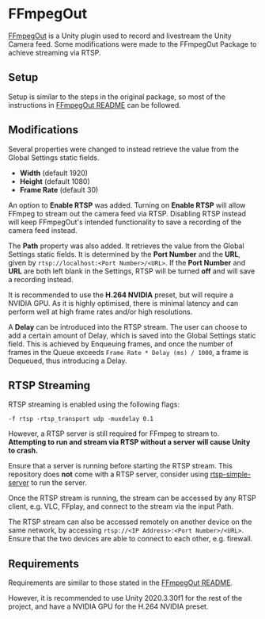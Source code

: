 # FFmpegOut

[FFmpegOut](https://github.com/keijiro/FFmpegOut) is a Unity plugin used to record and livestream the Unity Camera feed. Some modifications were made to the FFmpegOut Package to achieve streaming via RTSP.

## Setup

Setup is similar to the steps in the original package, so most of the instructions in [FFmpegOut README](https://github.com/keijiro/FFmpegOut#camera-capture-component) can be followed.

## Modifications

Several properties were changed to instead retrieve the value from the Global Settings static fields.
- **Width** (default 1920)
- **Height** (default 1080)
- **Frame Rate** (default 30)

An option to **Enable RTSP** was added. Turning on **Enable RTSP** will allow FFmpeg to stream out the camera feed via RTSP. Disabling RTSP instead will keep FFmpegOut's intended functionality to save a recording of the camera feed instead.

The **Path** property was also added. It retrieves the value from the Global Settings static fields. It is determined by the **Port Number** and the **URL**, given by `rtsp://localhost:<Port Number>/<URL>`. If the **Port Number** and **URL** are both left blank in the Settings, RTSP will be turned **off** and will save a recording instead.

It is recommended to use the **H.264 NVIDIA** preset, but will require a NVIDIA GPU. As it is highly optimised, there is minimal latency and can perform well at high frame rates and/or high resolutions.

A **Delay** can be introduced into the RTSP stream. The user can choose to add a certain amount of Delay, which is saved into the Global Settings static field. This is achieved by Enqueuing frames, and once the number of frames in the Queue exceeds `Frame Rate * Delay (ms) / 1000`, a frame is Dequeued, thus introducing a Delay.

## RTSP Streaming

RTSP streaming is enabled using the following flags:

 `-f rtsp -rtsp_transport udp -muxdelay 0.1`

 However, a RTSP server is still required for FFmpeg to stream to. **Attempting to run and stream via RTSP without a server will cause Unity to crash.**
 
 Ensure that a server is running before starting the RTSP stream. This repository does **not** come with a RTSP server, consider using [rtsp-simple-server](https://github.com/aler9/rtsp-simple-server) to run the server.

 Once the RTSP stream is running, the stream can be accessed by any RTSP client, e.g. VLC, FFplay, and connect to the stream via the input Path.

 The RTSP stream can also be accessed remotely on another device on the same network, by accessing `rtsp://<IP Address>:<Port Number>/<URL>`. Ensure that the two devices are able to connect to each other, e.g. firewall.

 ## Requirements

 Requirements are similar to those stated in the [FFmpegOut README](https://github.com/keijiro/FFmpegOut/blob/master/README.md#system-requirements).

 However, it is recommended to use Unity 2020.3.30f1 for the rest of the project, and have a NVIDIA GPU for the H.264 NVIDIA preset.